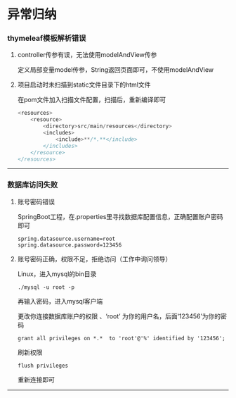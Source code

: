 # 异常归纳

### thymeleaf模板解析错误

1. controller传参有误，无法使用modelAndView传参

   定义局部变量model传参，String返回页面即可，不使用modelAndView

2. 项目启动时未扫描到static文件目录下的html文件

   在pom文件加入扫描文件配置，扫描后，重新编译即可

   ```java
   <resources>
       <resource>
           <directory>src/main/resources</directory>
           <includes>
               <include>**/*.**</include>
           </includes>
       </resource>
   </resources>
   ```

--------

### 数据库访问失败

1. 账号密码错误

   SpringBoot工程，在.properties里寻找数据库配置信息，正确配置账户密码即可

   ```
   spring.datasource.username=root
   spring.datasource.password=123456
   ```

2. 账号密码正确，权限不足，拒绝访问（工作中询问领导）

   Linux，进入mysql的bin目录  

   ```
   ./mysql -u root -p
   ```

   再输入密码，进入mysql客户端

   更改你连接数据库账户的权限 、‘root’ 为你的用户名，后面‘123456’为你的密码

   ```
   grant all privileges on *.*  to 'root'@'%' identified by '123456';
   ```

   刷新权限

   ```
   flush privileges
   ```

   重新连接即可

------

